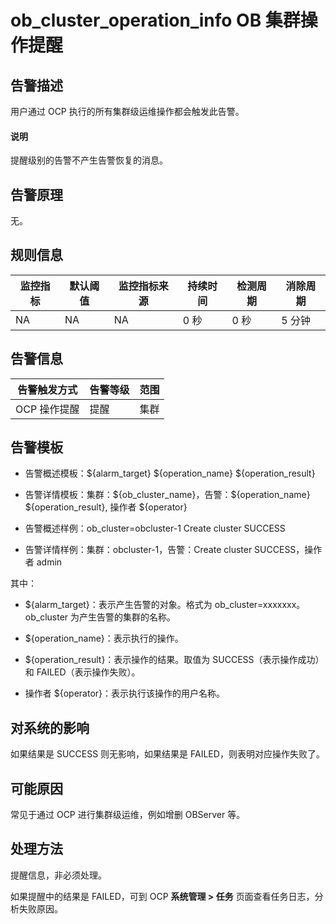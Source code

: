 # ob_cluster_operation_info OB 集群操作提醒

## 告警描述

用户通过 OCP 执行的所有集群级运维操作都会触发此告警。

  <main id="notice" type='explain'>
    <h4>说明</h4>
    <p>提醒级别的告警不产生告警恢复的消息。</p>
  </main>

## 告警原理

无。

## 规则信息

| 监控指标 | 默认阈值 | 监控指标来源 | 持续时间 | 检测周期 | 消除周期 |
|------|------|--------|------|------|------|
| NA   | NA   | NA     | 0 秒  | 0 秒  | 5 分钟 |

## 告警信息

|  告警触发方式  | 告警等级 | 范围 |
|----------|------|----|
| OCP 操作提醒 | 提醒   | 集群 |

## 告警模板

* 告警概述模板：\${alarm_target} \${operation_name} \${operation_result}

* 告警详情模板：集群：\${ob_cluster_name}，告警：\${operation_name} \${operation_result}, 操作者 ${operator}

* 告警概述样例：ob_cluster=obcluster-1 Create cluster SUCCESS

* 告警详情样例：集群：obcluster-1，告警：Create cluster SUCCESS，操作者 admin

其中：

* ${alarm_target}：表示产生告警的对象。格式为 ob_cluster=xxxxxxx。ob_cluster 为产生告警的集群的名称。

* ${operation_name}：表示执行的操作。

* ${operation_result}：表示操作的结果。取值为 SUCCESS（表示操作成功）和 FAILED（表示操作失败）。

* 操作者 ${operator}：表示执行该操作的用户名称。

## 对系统的影响

如果结果是 SUCCESS 则无影响，如果结果是 FAILED，则表明对应操作失败了。

## 可能原因

常见于通过 OCP 进行集群级运维，例如增删 OBServer 等。

## 处理方法

提醒信息，非必须处理。

如果提醒中的结果是 FAILED，可到 OCP **系统管理 \> 任务** 页面查看任务日志，分析失败原因。
